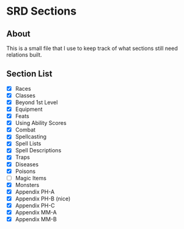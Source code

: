 # SRD Sections
## About
This is a small file that I use to keep track of what sections still need relations built.
## Section List
- [x] Races
- [x] Classes
- [x] Beyond 1st Level
- [x] Equipment
- [x] Feats
- [x] Using Ability Scores
- [x] Combat
- [x] Spellcasting
- [x] Spell Lists
- [x] Spell Descriptions
- [x] Traps
- [x] Diseases
- [x] Poisons
- [ ] Magic Items
- [x] Monsters
- [x] Appendix PH-A
- [x] Appendix PH-B (nice)
- [x] Appendix PH-C
- [x] Appendix MM-A
- [x] Appendix MM-B
